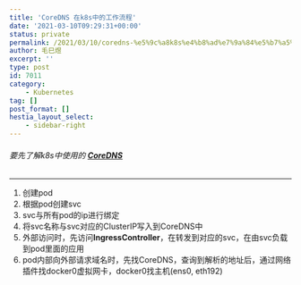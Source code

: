 ```yaml
---
title: 'CoreDNS 在k8s中的工作流程'
date: '2021-03-10T09:29:31+00:00'
status: private
permalink: /2021/03/10/coredns-%e5%9c%a8k8s%e4%b8%ad%e7%9a%84%e5%b7%a5%e4%bd%9c%e6%b5%81%e7%a8%8b
author: 毛巳煜
excerpt: ''
type: post
id: 7011
category:
    - Kubernetes
tag: []
post_format: []
hestia_layout_select:
    - sidebar-right
---
```

###### 要先了解k8s中使用的 **[CoreDNS](https://www.cnblogs.com/sandshell/p/12581309.html "CoreDNS")**

- - - - - -

1. 创建pod
2. 根据pod创建svc
3. svc与所有pod的ip进行绑定
4. 将svc名称与svc对应的ClusterIP写入到CoreDNS中
5. 外部访问时，先访问**IngressController**，在转发到对应的svc，在由svc负载到pod里面的应用
6. pod内部向外部请求域名时，先找CoreDNS，查询到解析的地址后，通过网络插件找docker0虚拟网卡，docker0找主机(ens0, eth192)